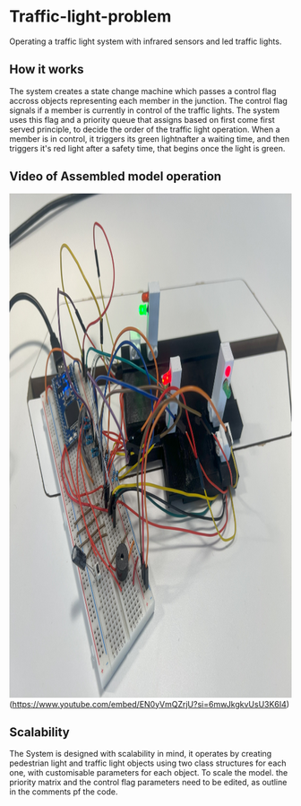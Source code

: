 # Traffic-light-problem
Operating a traffic light system with infrared sensors and led traffic lights. 
## How it works
The system creates a state change machine which passes a control flag accross objects representing each member in the junction. The control flag signals if a member is currently in control of the traffic lights. The system uses this flag and a priority queue that assigns based on first come first served principle, to decide the order of the traffic light operation.
When a member is in control, it triggers its green lightnafter a waiting time, and then triggers it's red light after a safety time, that begins once the light is green.
## Video of Assembled model operation
<img src="TrafficImage.jpg" width="1600" height="900">(https://www.youtube.com/embed/EN0yVmQZrjU?si=6mwJkgkvUsU3K6I4)


## Scalability
The System is designed with scalability in mind, it operates by creating pedestrian light and traffic light objects using two class structures for each one, with customisable parameters for each object.
To scale the model. the priority matrix and the control flag parameters need to be edited, as outline in the comments pf the code. 
